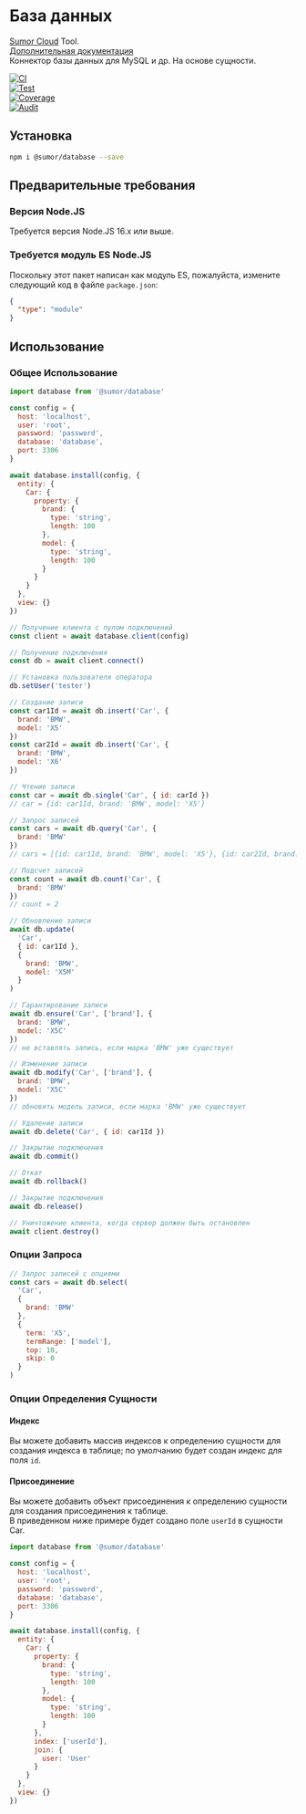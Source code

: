 # База данных

[Sumor Cloud](https://sumor.cloud) Tool.  
[Дополнительная документация](https://sumor.cloud/database)  
Коннектор базы данных для MySQL и др. На основе сущности.

[![CI](https://github.com/sumor-cloud/database/actions/workflows/ci.yml/badge.svg)](https://github.com/sumor-cloud/database/actions/workflows/ci.yml)  
[![Test](https://github.com/sumor-cloud/database/actions/workflows/ut.yml/badge.svg)](https://github.com/sumor-cloud/database/actions/workflows/ut.yml)  
[![Coverage](https://github.com/sumor-cloud/database/actions/workflows/coverage.yml/badge.svg)](https://github.com/sumor-cloud/database/actions/workflows/coverage.yml)  
[![Audit](https://github.com/sumor-cloud/database/actions/workflows/audit.yml/badge.svg)](https://github.com/sumor-cloud/database/actions/workflows/audit.yml)

## Установка

```bash
npm i @sumor/database --save
```

## Предварительные требования

### Версия Node.JS

Требуется версия Node.JS 16.x или выше.

### Требуется модуль ES Node.JS

Поскольку этот пакет написан как модуль ES, пожалуйста, измените следующий код в файле `package.json`:

```json
{
  "type": "module"
}
```

## Использование

### Общее Использование

```js
import database from '@sumor/database'

const config = {
  host: 'localhost',
  user: 'root',
  password: 'password',
  database: 'database',
  port: 3306
}

await database.install(config, {
  entity: {
    Car: {
      property: {
        brand: {
          type: 'string',
          length: 100
        },
        model: {
          type: 'string',
          length: 100
        }
      }
    }
  },
  view: {}
})

// Получение клиента с пулом подключений
const client = await database.client(config)

// Получение подключения
const db = await client.connect()

// Установка пользователя оператора
db.setUser('tester')

// Создание записи
const car1Id = await db.insert('Car', {
  brand: 'BMW',
  model: 'X5'
})
const car2Id = await db.insert('Car', {
  brand: 'BMW',
  model: 'X6'
})

// Чтение записи
const car = await db.single('Car', { id: carId })
// car = {id: car1Id, brand: 'BMW', model: 'X5'}

// Запрос записей
const cars = await db.query('Car', {
  brand: 'BMW'
})
// cars = [{id: car1Id, brand: 'BMW', model: 'X5'}, {id: car2Id, brand: 'BMW', model: 'X6'}]

// Подсчет записей
const count = await db.count('Car', {
  brand: 'BMW'
})
// count = 2

// Обновление записи
await db.update(
  'Car',
  { id: car1Id },
  {
    brand: 'BMW',
    model: 'X5M'
  }
)

// Гарантирование записи
await db.ensure('Car', ['brand'], {
  brand: 'BMW',
  model: 'X5C'
})
// не вставлять запись, если марка 'BMW' уже существует

// Изменение записи
await db.modify('Car', ['brand'], {
  brand: 'BMW',
  model: 'X5C'
})
// обновить модель записи, если марка 'BMW' уже существует

// Удаление записи
await db.delete('Car', { id: car1Id })

// Закрытие подключения
await db.commit()

// Откат
await db.rollback()

// Закрытие подключения
await db.release()

// Уничтожение клиента, когда сервер должен быть остановлен
await client.destroy()
```

### Опции Запроса

```js
// Запрос записей с опциями
const cars = await db.select(
  'Car',
  {
    brand: 'BMW'
  },
  {
    term: 'X5',
    termRange: ['model'],
    top: 10,
    skip: 0
  }
)
```

### Опции Определения Сущности

#### Индекс

Вы можете добавить массив индексов к определению сущности для создания индекса в таблице; по умолчанию будет создан индекс для поля `id`.

#### Присоединение

Вы можете добавить объект присоединения к определению сущности для создания присоединения к таблице.  
В приведенном ниже примере будет создано поле `userId` в сущности Car.

```js
import database from '@sumor/database'

const config = {
  host: 'localhost',
  user: 'root',
  password: 'password',
  database: 'database',
  port: 3306
}

await database.install(config, {
  entity: {
    Car: {
      property: {
        brand: {
          type: 'string',
          length: 100
        },
        model: {
          type: 'string',
          length: 100
        }
      },
      index: ['userId'],
      join: {
        user: 'User'
      }
    }
  },
  view: {}
})
```

